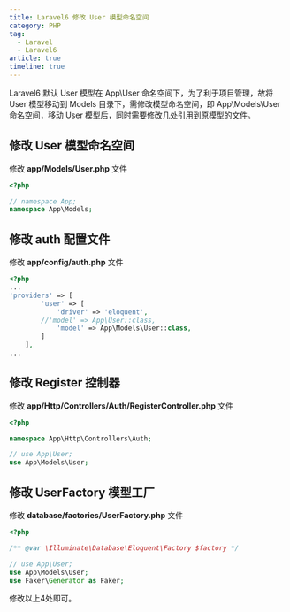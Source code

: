 ```yaml
---
title: Laravel6 修改 User 模型命名空间
category: PHP
tag:
  - Laravel
  - Laravel6
article: true
timeline: true
---
```


Laravel6 默认 User 模型在 App\User 命名空间下，为了利于项目管理，故将 User 模型移动到 Models 目录下，需修改模型命名空间，即 App\\Models\\User 命名空间，移动 User 模型后，同时需要修改几处引用到原模型的文件。



## 修改 User 模型命名空间

修改 **app/Models/User.php** 文件
```php
<?php

// namespace App;
namespace App\Models;
```


## 修改 auth 配置文件

修改 **app/config/auth.php** 文件
```php
<?php
...
'providers' => [
        'user' => [
            'driver' => 'eloquent',
	    //'model' => App\User::class,
            'model' => App\Models\User::class,
        ]
    ],
...
```


## 修改 Register 控制器

修改 **app/Http/Controllers/Auth/RegisterController.php** 文件
```php
<?php

namespace App\Http\Controllers\Auth;

// use App\User;
use App\Models\User;
```
## 修改 UserFactory 模型工厂

修改 **database/factories/UserFactory.php** 文件
```php
<?php

/** @var \Illuminate\Database\Eloquent\Factory $factory */

// use App\User;
use App\Models\User;
use Faker\Generator as Faker;
```
修改以上4处即可。